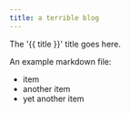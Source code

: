 ```yaml
---
title: a terrible blog
---
```

The '{{ title }}' title goes here.

An example markdown file:

* item
* another item
* yet another item
